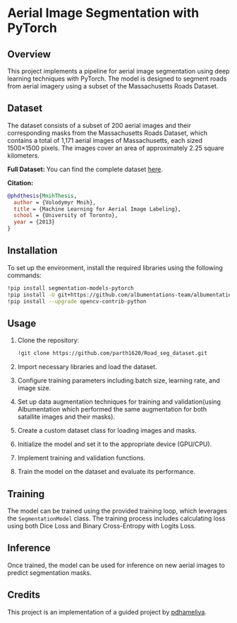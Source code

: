 

# Aerial Image Segmentation with PyTorch

## Overview

This project implements a pipeline for aerial image segmentation using deep learning techniques with PyTorch. The model is designed to segment roads from aerial imagery using a subset of the Massachusetts Roads Dataset.
## Dataset

The dataset consists of a subset of 200 aerial images and their corresponding masks from the Massachusetts Roads Dataset, which contains a total of 1,171 aerial images of Massachusetts, each sized 1500×1500 pixels. The images cover an area of approximately 2.25 square kilometers.

**Full Dataset:**
You can find the complete dataset [here](https://www.cs.toronto.edu/~vmnih/data/).

**Citation:**
```bibtex
@phdthesis{MnihThesis,
  author = {Volodymyr Mnih},
  title = {Machine Learning for Aerial Image Labeling},
  school = {University of Toronto},
  year = {2013}
}
```

## Installation

To set up the environment, install the required libraries using the following commands:

```bash
!pip install segmentation-models-pytorch
!pip install -U git+https://github.com/albumentations-team/albumentations
!pip install --upgrade opencv-contrib-python
```

## Usage

1. Clone the repository:
    ```bash
    !git clone https://github.com/parth1620/Road_seg_dataset.git
    ```

2. Import necessary libraries and load the dataset.
3. Configure training parameters including batch size, learning rate, and image size.
4. Set up data augmentation techniques for training and validation(using Albumentation which performed the same augmentation for both satallite images and their masks).
5. Create a custom dataset class for loading images and masks.
6. Initialize the model and set it to the appropriate device (GPU/CPU).
7. Implement training and validation functions.
8. Train the model on the dataset and evaluate its performance.

## Training

The model can be trained using the provided training loop, which leverages the `SegmentationModel` class. The training process includes calculating loss using both Dice Loss and Binary Cross-Entropy with Logits Loss.

## Inference

Once trained, the model can be used for inference on new aerial images to predict segmentation masks.

## Credits

This project is an implementation of a guided project by [pdhameliya](https://www.linkedin.com/in/pdhameliya).
